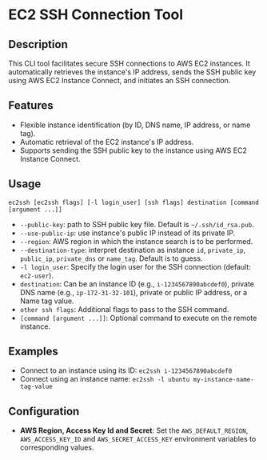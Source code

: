 # EC2 SSH Connection Tool
## Description
This CLI tool facilitates secure SSH connections to AWS EC2 instances. It automatically retrieves the instance's IP address, sends the SSH public key using AWS EC2 Instance Connect, and initiates an SSH connection.

## Features
- Flexible instance identification (by ID, DNS name, IP address, or name tag).
- Automatic retrieval of the EC2 instance's IP address.
- Supports sending the SSH public key to the instance using AWS EC2 Instance Connect.

## Usage
```
ec2ssh [ec2ssh flags] [-l login_user] [ssh flags] destination [command [argument ...]]
```
- `--public-key`: path to SSH public key file. Default is `~/.ssh/id_rsa.pub`.
- `--use-public-ip`: use instance's public IP instead of its private IP.
- `--region`: AWS region in which the instance search is to be performed.
- `--destination-type`: interpret destination as instance `id`, `private_ip`, `public_ip`, `private_dns` or `name_tag`. Default is to guess.
- `-l login_user`: Specify the login user for the SSH connection (default: `ec2-user`).
- `destination`: Can be an instance ID (e.g., `i-1234567890abcdef0`), private DNS name (e.g., `ip-172-31-32-101`), private or public IP address, or a Name tag value.
- `other ssh flags`: Additional flags to pass to the SSH command.
- `[command [argument ...]]`: Optional command to execute on the remote instance.

## Examples
- Connect to an instance using its ID: `ec2ssh i-1234567890abcdef0`
- Connect using an instance name: `ec2ssh -l ubuntu my-instance-name-tag-value`

## Configuration
- **AWS Region, Access Key Id and Secret**: Set the `AWS_DEFAULT_REGION`, `AWS_ACCESS_KEY_ID` and `AWS_SECRET_ACCESS_KEY` environment variables to corresponding values.
